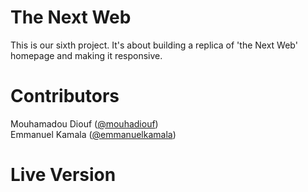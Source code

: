 # The Next Web
This is our sixth project. It's about building a replica of 'the Next Web' homepage and making it responsive.
# Contributors
Mouhamadou Diouf (<a href="https://github.com/MouhaDiouf">@mouhadiouf</a>)<br>
Emmanuel Kamala (<a href="https://github.com/emmanuelkamala">@emmanuelkamala</a>)
# Live Version
